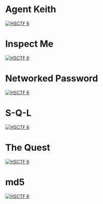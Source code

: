 <h1>Agent Keith</h1>

[![HSCTF 6](http://img.youtube.com/vi/VX9043lT0hQ/0.jpg)](http://www.youtube.com/watch?v=VX9043lT0hQ)


<h1>Inspect Me</h1>

[![HSCTF 6](http://img.youtube.com/vi/VX9043lT0hQ/0.jpg)](http://www.youtube.com/watch?v=VX9043lT0hQ)

<h1>Networked Password</h1>

[![HSCTF 6](http://img.youtube.com/vi/VX9043lT0hQ/0.jpg)](http://www.youtube.com/watch?v=VX9043lT0hQ)

<h1>S-Q-L</h1>

[![HSCTF 6](http://img.youtube.com/vi/VX9043lT0hQ/0.jpg)](http://www.youtube.com/watch?v=VX9043lT0hQ)

<h1>The Quest</h1>

[![HSCTF 6](http://img.youtube.com/vi/VX9043lT0hQ/0.jpg)](http://www.youtube.com/watch?v=VX9043lT0hQ)


<h1>md5</h1>

[![HSCTF 6](http://img.youtube.com/vi/VX9043lT0hQ/0.jpg)](http://www.youtube.com/watch?v=VX9043lT0hQ)
